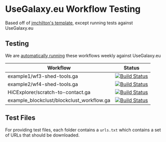 # UseGalaxy.eu Workflow Testing

Based off of [jmchilton's template](https://github.com/jmchilton/planemo-workflow-test-template), except running tests against UseGalaxy.eu

## Testing

We are [automatically running](https://build.usegalaxy.eu/job/usegalaxy.eu/job/workflow-testing/) these workflows weekly against UseGalaxy.eu

Workflow                   | Status
---                        | ---
example1/wf3-shed-tools.ga | [![Build Status](https://build.usegalaxy.eu/job/usegalaxy.eu/job/workflow-testing/PYTHON=System-CPython-2.7,WORKFLOW=example1%2Fwf3-shed-tools.ga/badge/icon)](https://build.usegalaxy.eu/job/usegalaxy.eu/job/workflow-testing/PYTHON=System-CPython-2.7,WORKFLOW=example1%2Fwf3-shed-tools.ga/)
example2/wf4-shed-tools.ga | [![Build Status](https://build.usegalaxy.eu/job/usegalaxy.eu/job/workflow-testing/PYTHON=System-CPython-2.7,WORKFLOW=example2%2Fwf4-shed-tools.ga/badge/icon)](https://build.usegalaxy.eu/job/usegalaxy.eu/job/workflow-testing/PYTHON=System-CPython-2.7,WORKFLOW=example2%2Fwf4-shed-tools.ga/)
HiCExplorer/scratch-to-contact.ga | [![Build Status](https://build.usegalaxy.eu/job/usegalaxy.eu/job/workflow-testing/PYTHON=System-CPython-2.7,WORKFLOW=HiCExplorer%2Fscratch-to-contact.ga/badge/icon)](https://build.usegalaxy.eu/job/usegalaxy.eu/job/workflow-testing/PYTHON=System-CPython-2.7,WORKFLOW=HiCExplorer%2Fscratch-to-contact.ga/)
example_blockclust/blockclust_workflow.ga  | [![Build Status](https://build.usegalaxy.eu/job/usegalaxy.eu/job/workflow-testing/PYTHON=System-CPython-2.7,WORKFLOW=example_blockclust%2Fblockclust_workflow.ga/badge/icon)](https://build.usegalaxy.eu/job/usegalaxy.eu/job/workflow-testing/PYTHON=System-CPython-2.7,WORKFLOW=example_blockclust%2Fblockclust_workflow.ga/)

## Test Files

For providing test files, each folder contains a `urls.txt` which contains a set of URLs that should be downloaded.
